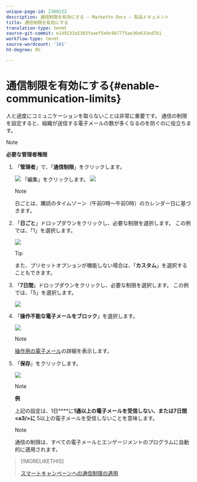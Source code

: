 ```yaml
---
unique-page-id: 2360222
description: 通信制限を有効にする — Marketto Docs — 製品ドキュメント
title: 通信制限を有効にする
translation-type: tm+mt
source-git-commit: e149133a5383faaef5e9c9b7775ae36e633ed7b1
workflow-type: tm+mt
source-wordcount: '161'
ht-degree: 0%

---
```



# 通信制限を有効にする{#enable-communication-limits}

人と過度にコミュニケーションを取らないことは非常に重要です。 通信の制限を設定すると、組織が送信する電子メールの数が多くなるのを防ぐのに役立ちます。

>[!NOTE]
>
>**必要な管理者権限**

1. 「**管理者**」で、「**通信制限**」をクリックします。

   ![](assets/image2014-9-18-15-3a53-3a37.png)
「編集」をクリックします。
   ![](assets/image2014-9-18-15-3a53-3a47.png)

   >[!NOTE]
   >
   >
   >日ごとは、購読のタイムゾーン（午前0時～午前0時）のカレンダー日に基づきます。

1. 「**日ごと**」ドロップダウンをクリックし、必要な制限を選択します。 この例では、「1」を選択します。

   ![](assets/three.png)

   >[!TIP]
   >
   >また、プリセットオプションが機能しない場合は、「**カスタム**」を選択することもできます。

1. 「**7日間**」ドロップダウンをクリックし、必要な制限を選択します。 この例では、「5」を選択します。

   ![](assets/four.png)

1. 「**操作不能な電子メールをブロック**」を選択します。

   ![](assets/five.png)

   >[!NOTE]
   >
   >[操作用の電子メール](http://docs.marketo.com/display/DOCS/Make+an+Email+Operational)の詳細を表示します。

1. 「**保存**」をクリックします。

   ![](assets/six.png)

   >[!NOTE]
   >
   >**例**
   >
   >
   >上記の設定は、1日&#x200B;****&#x200B;に&#x200B;**1通以上の電子メールを受信しない、または7日間&lt;a3/>に** 5以上の電子メールを受信しないことを意味します。

   >[!NOTE]
   >
   >
   >通信の制限は、すべての電子メールとエンゲージメントのプログラムに自動的に適用されます。

>[!MORELIKETHIS]
>
>[スマートキャンペーンへの通信制限の適用](../../../product-docs/core-marketo-concepts/smart-campaigns/using-smart-campaigns/apply-communication-limits-to-smart-campaign.md)

